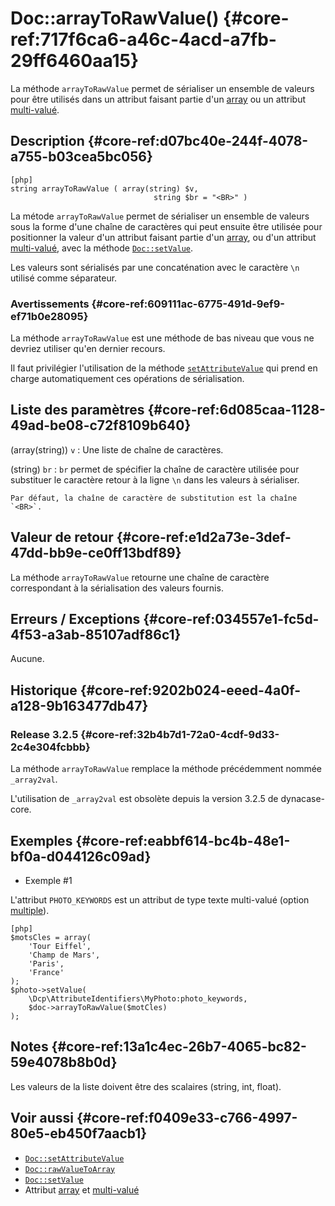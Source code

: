 # Doc::arrayToRawValue() {#core-ref:717f6ca6-a46c-4acd-a7fb-29ff6460aa15}

<div class="short-description" markdown="1">

La méthode `arrayToRawValue` permet de sérialiser un ensemble de valeurs pour être
utilisés dans un attribut faisant partie d'un [array][type_array] ou un
attribut [multi-valué][option_multiple].

</div>

## Description {#core-ref:d07bc40e-244f-4078-a755-b03cea5bc056}

    [php]
    string arrayToRawValue ( array(string) $v,
                                    string $br = "<BR>" )

La métode `arrayToRawValue` permet de sérialiser un ensemble de valeurs sous la
forme d'une chaîne de caractères qui peut ensuite être utilisée pour positionner
la valeur d'un attribut faisant partie d'un [array][type_array], ou d'un
attribut [multi-valué][option_multiple], avec la méthode
[`Doc::setValue`][Doc::setValue].

Les valeurs sont sérialisés par une concaténation avec le caractère `\n` utilisé
comme séparateur.

### Avertissements {#core-ref:609111ac-6775-491d-9ef9-ef71b0e28095}

La méthode `arrayToRawValue` est une méthode de bas niveau que vous ne devriez
utiliser qu'en dernier recours.

Il faut privilégier l'utilisation de la méthode
[`setAttributeValue`][Doc::setAttributeValue] qui prend en charge
automatiquement ces opérations de sérialisation.

## Liste des paramètres {#core-ref:6d085caa-1128-49ad-be08-c72f8109b640}

(array(string)) `v`
:   Une liste de chaîne de caractères.

(string) `br`
:   `br` permet de spécifier la chaîne de caractère utilisée pour substituer le
    caractère retour à la ligne `\n` dans les valeurs à sérialiser.
    
    Par défaut, la chaîne de caractère de substitution est la chaîne
    `<BR>`.

## Valeur de retour {#core-ref:e1d2a73e-3def-47dd-bb9e-ce0ff13bdf89}

La méthode `arrayToRawValue` retourne une chaîne de caractère correspondant à
la sérialisation des valeurs fournis.

## Erreurs / Exceptions {#core-ref:034557e1-fc5d-4f53-a3ab-85107adf86c1}

Aucune.

## Historique {#core-ref:9202b024-eeed-4a0f-a128-9b163477db47}

### Release 3.2.5 {#core-ref:32b4b7d1-72a0-4cdf-9d33-2c4e304fcbbb}

La méthode `arrayToRawValue` remplace la méthode précédemment nommée
`_array2val`.

L'utilisation de `_array2val` est obsolète depuis la version 3.2.5 de
dynacase-core.

## Exemples {#core-ref:eabbf614-bc4b-48e1-bf0a-d044126c09ad}

- Exemple #1

L'attribut `PHOTO_KEYWORDS` est un attribut de type texte multi-valué (option
[multiple][option_multiple]).

    [php]
    $motsCles = array(
    	'Tour Eiffel',
    	'Champ de Mars',
    	'Paris',
    	'France'
    );
    $photo->setValue(
        \Dcp\AttributeIdentifiers\MyPhoto:photo_keywords,
        $doc->arrayToRawValue($motCles)
    );

## Notes {#core-ref:13a1c4ec-26b7-4065-bc82-59e4078b8b0d}

Les valeurs de la liste doivent être des scalaires (string, int, float).

## Voir aussi {#core-ref:f0409e33-c766-4997-80e5-eb450f7aacb1}

- [`Doc::setAttributeValue`][Doc::setAttributeValue]
- [`Doc::rawValueToArray`][Doc::rawValueToArray]
- [`Doc::setValue`][Doc::setValue]
- Attribut [array][type_array] et [multi-valué][option_multiple]

<!-- links -->
[Doc::rawValueToArray]: #core-ref:5f4c4ac5-7429-4d07-94d0-245fe63cbfe5
[Doc::setValue]: #core-ref:febc397f-e629-4d47-955d-27cab8f4ed2f
[Doc::setAttributeValue]: #core-ref:1e766800-b2e1-462b-9793-b0261ede8677
[type_array]: #core-ref:dd400581-8896-4eec-9b9e-f1e5669cf180
[option_multiple]: #core-ref:2448fbfc-c138-4134-aa46-800080f63738
